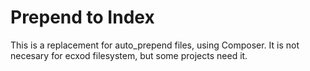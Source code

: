 # Prepend to Index

This is a replacement for auto_prepend files, using Composer.
It is not necesary for ecxod filesystem, but some projects need it.
